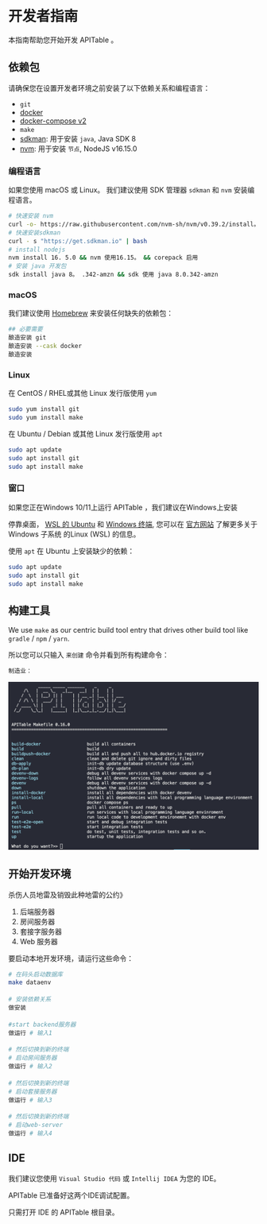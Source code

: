 # 开发者指南

本指南帮助您开始开发 APITable 。

## 依赖包

请确保您在设置开发者环境之前安装了以下依赖关系和编程语言：

- `git`
- [docker](https://docs.docker.com/engine/install/)
- [docker-compose v2](https://docs.docker.com/engine/install/)
- `make`
- [sdkman](https://sdkman.io/): 用于安装 `java`, Java SDK 8
- [nvm](https://github.com/nvm-sh/nvm): 用于安装 `节点`, NodeJS v16.15.0


### 编程语言

如果您使用 macOS 或 Linux。 我们建议使用 SDK 管理器 `sdkman` 和 `nvm` 安装编程语言。

```bash
# 快速安装 nvm
curl -o- https://raw.githubusercontent.com/nvm-sh/nvm/v0.39.2/install。 h | bash
# 快速安装sdkman
curl - s "https://get.sdkman.io" | bash
# install nodejs 
nvm install 16. 5.0 && nvm 使用16.15。 && corepack 启用
# 安装 java 开发包
sdk install java 8。 .342-amzn && sdk 使用 java 8.0.342-amzn
```

### macOS

我们建议使用 [Homebrew](https://brew.sh/) 来安装任何缺失的依赖包：

```bash
## 必要需要
酿造安装 git
酿造安装 --cask docker
酿造安装
```

### Linux

在 CentOS / RHEL或其他 Linux 发行版使用 `yum`

```bash
sudo yum install git
sudo yum install make
```

在 Ubuntu / Debian 或其他 Linux 发行版使用 `apt`

```bash
sudo apt update
sudo apt install git
sudo apt install make
```


### 窗口

如果您正在Windows 10/11上运行 APITable ，我们建议在Windows</a>上安装

停靠桌面， [WSL 的 Ubuntu](https://ubuntu.com/wsl) 和 [Windows 终端](https://aka.ms/terminal), 您可以在 [官方网站](https://learn.microsoft.com/en-us/windows/wsl) 了解更多关于 Windows 子系统 的Linux (WSL) 的信息。</p> 

使用 `apt` 在 Ubuntu 上安装缺少的依赖：



```bash
sudo apt update
sudo apt install git
sudo apt install make
```





## 构建工具

We use `make` as our centric build tool entry that drives other build tool like `gradle` / `npm` / `yarn`.

所以您可以只输入 `来创建` 命令并看到所有构建命令：



```bash
制造业：
```


![命令截图](../static/make.png)





## 开始开发环境

杀伤人员地雷及销毁此种地雷的公约》

1. 后端服务器
2. 房间服务器
3. 套接字服务器
4. Web 服务器

要启动本地开发环境，请运行这些命令：



```bash
# 在码头启动数据库
make dataenv 

# 安装依赖关系
做安装 

#start backend服务器
做运行 # 输入1  

# 然后切换到新的终端
# 启动房间服务器
做运行 # 输入2

# 然后切换到新的终端
# 启动套接服务器
做运行 # 输入3  

# 然后切换到新的终端
# 启动web-server
做运行 # 输入4

```







## IDE

我们建议您使用 `Visual Studio 代码` 或 `Intellij IDEA` 为您的 IDE。

APITable 已准备好这两个IDE调试配置。

只需打开 IDE 的 APITable 根目录。

